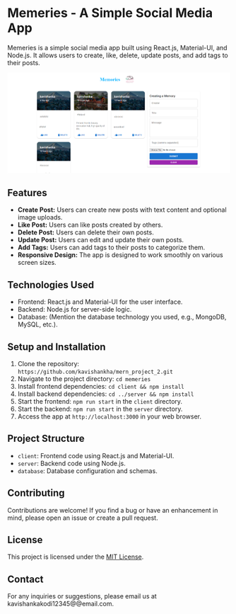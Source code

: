 # Memeries - A Simple Social Media App

Memeries is a simple social media app built using React.js, Material-UI, and Node.js. It allows users to create, like, delete, update posts, and add tags to their posts.

![Memeries Screenshot](image.png)

## Features

- **Create Post:** Users can create new posts with text content and optional image uploads.
- **Like Post:** Users can like posts created by others.
- **Delete Post:** Users can delete their own posts.
- **Update Post:** Users can edit and update their own posts.
- **Add Tags:** Users can add tags to their posts to categorize them.
- **Responsive Design:** The app is designed to work smoothly on various screen sizes.

## Technologies Used

- Frontend: React.js and Material-UI for the user interface.
- Backend: Node.js for server-side logic.
- Database: (Mention the database technology you used, e.g., MongoDB, MySQL, etc.).

## Setup and Installation

1. Clone the repository: `https://github.com/kavishankha/mern_project_2.git`
2. Navigate to the project directory: `cd memeries`
3. Install frontend dependencies: `cd client && npm install`
4. Install backend dependencies: `cd ../server && npm install`
5. Start the frontend: `npm run start` in the `client` directory.
6. Start the backend: `npm run start` in the `server` directory.
7. Access the app at `http://localhost:3000` in your web browser.

## Project Structure

- `client`: Frontend code using React.js and Material-UI.
- `server`: Backend code using Node.js.
- `database`: Database configuration and schemas.

## Contributing

Contributions are welcome! If you find a bug or have an enhancement in mind, please open an issue or create a pull request.

## License

This project is licensed under the [MIT License](LICENSE).

## Contact

For any inquiries or suggestions, please email us at kavishankakodi12345@@email.com.

